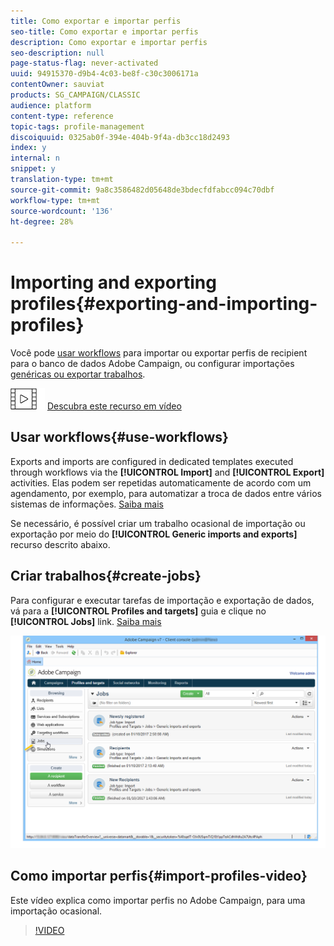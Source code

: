 ```yaml
---
title: Como exportar e importar perfis
seo-title: Como exportar e importar perfis
description: Como exportar e importar perfis
seo-description: null
page-status-flag: never-activated
uuid: 94915370-d9b4-4c03-be8f-c30c3006171a
contentOwner: sauviat
products: SG_CAMPAIGN/CLASSIC
audience: platform
content-type: reference
topic-tags: profile-management
discoiquuid: 0325ab0f-394e-404b-9f4a-db3cc18d2493
index: y
internal: n
snippet: y
translation-type: tm+mt
source-git-commit: 9a8c3586482d05648de3bdecfdfabcc094c70dbf
workflow-type: tm+mt
source-wordcount: '136'
ht-degree: 28%

---
```



# Importing and exporting profiles{#exporting-and-importing-profiles}

Você pode [usar workflows](#use-workflows) para importar ou exportar perfis de recipient para o banco de dados Adobe Campaign, ou configurar importações [genéricas ou exportar trabalhos](#create-jobs).

![](assets/do-not-localize/how-to-video.png) [Descubra este recurso em vídeo](#import-profiles-video)

## Usar workflows{#use-workflows}

Exports and imports are configured in dedicated templates executed through workflows via the **[!UICONTROL Import]** and **[!UICONTROL Export]** activities. Elas podem ser repetidas automaticamente de acordo com um agendamento, por exemplo, para automatizar a troca de dados entre vários sistemas de informações. [Saiba mais](../../workflow/using/importing-data.md#best-practices-when-importing-data)

Se necessário, é possível criar um trabalho ocasional de importação ou exportação por meio do **[!UICONTROL Generic imports and exports]** recurso descrito abaixo.

## Criar trabalhos{#create-jobs}

Para configurar e executar tarefas de importação e exportação de dados, vá para a **[!UICONTROL Profiles and targets]** guia e clique no **[!UICONTROL Jobs]** link. [Saiba mais](../../platform/using/generic-imports-and-exports.md)

![](assets/s_ncs_user_interface_import_link.png)


## Como importar perfis{#import-profiles-video}

Este vídeo explica como importar perfis no Adobe Campaign, para uma importação ocasional.

>[!VIDEO](https://video.tv.adobe.com/v/25608?quality=12)
